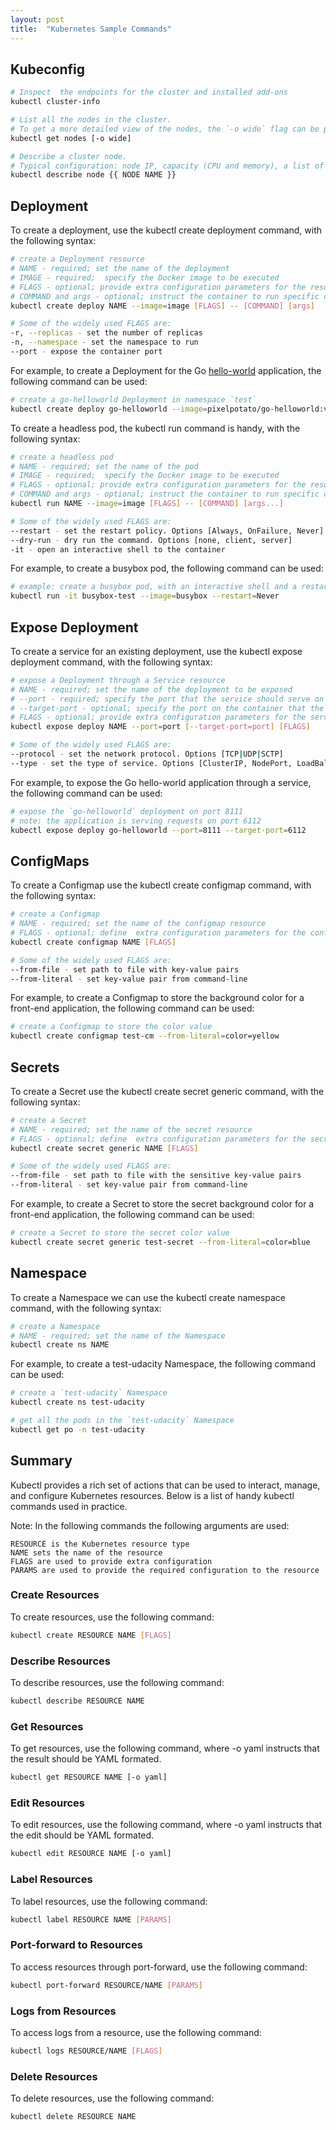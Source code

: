 ```yaml
---
layout: post
title:  "Kubernetes Sample Commands"
---
```


## Kubeconfig

```bash
# Inspect  the endpoints for the cluster and installed add-ons 
kubectl cluster-info

# List all the nodes in the cluster. 
# To get a more detailed view of the nodes, the `-o wide` flag can be passed
kubectl get nodes [-o wide] 

# Describe a cluster node.
# Typical configuration: node IP, capacity (CPU and memory), a list of running pods on the node, podCIDR, etc.
kubectl describe node {{ NODE NAME }}
```
## Deployment

To create a deployment, use the kubectl create deployment command, with the following syntax:

```bash
# create a Deployment resource
# NAME - required; set the name of the deployment
# IMAGE - required;  specify the Docker image to be executed
# FLAGS - optional; provide extra configuration parameters for the resource
# COMMAND and args - optional; instruct the container to run specific commands when it starts 
kubectl create deploy NAME --image=image [FLAGS] -- [COMMAND] [args]

# Some of the widely used FLAGS are:
-r, --replicas - set the number of replicas
-n, --namespace - set the namespace to run
--port - expose the container port
```

For example, to create a Deployment for the Go [hello-world](https://hub.docker.com/repository/docker/sriharan16/go-helloworld) application, the following command can be used:

```bash
# create a go-helloworld Deployment in namespace `test`
kubectl create deploy go-helloworld --image=pixelpotato/go-helloworld:v1.0.0 -n test
```

To create a headless pod, the kubectl run command is handy, with the following syntax:

```bash
# create a headless pod
# NAME - required; set the name of the pod
# IMAGE - required;  specify the Docker image to be executed
# FLAGS - optional; provide extra configuration parameters for the resource
# COMMAND and args - optional; instruct the container to run specific commands when it starts 
kubectl run NAME --image=image [FLAGS] -- [COMMAND] [args...]

# Some of the widely used FLAGS are:
--restart - set the restart policy. Options [Always, OnFailure, Never]
--dry-run - dry run the command. Options [none, client, server]
-it - open an interactive shell to the container
```

For example, to create a busybox pod, the following command can be used:

```bash
# example: create a busybox pod, with an interactive shell and a restart policy set to Never 
kubectl run -it busybox-test --image=busybox --restart=Never
```

## Expose Deployment

To create a service for an existing deployment, use the kubectl expose deployment command, with the following syntax:

```bash
# expose a Deployment through a Service resource 
# NAME - required; set the name of the deployment to be exposed
# --port - required; specify the port that the service should serve on
# --target-port - optional; specify the port on the container that the service should direct traffic to
# FLAGS - optional; provide extra configuration parameters for the service
kubectl expose deploy NAME --port=port [--target-port=port] [FLAGS]

# Some of the widely used FLAGS are:
--protocol - set the network protocol. Options [TCP|UDP|SCTP]
--type - set the type of service. Options [ClusterIP, NodePort, LoadBalancer]
```

For example, to expose the Go hello-world application through a service, the following command can be used:

```bash
# expose the `go-helloworld` deployment on port 8111
# note: the application is serving requests on port 6112
kubectl expose deploy go-helloworld --port=8111 --target-port=6112
```

## ConfigMaps

To create a Configmap use the kubectl create configmap command, with the following syntax: 

```bash
# create a Configmap
# NAME - required; set the name of the configmap resource
# FLAGS - optional; define  extra configuration parameters for the configmap
kubectl create configmap NAME [FLAGS]

# Some of the widely used FLAGS are:
--from-file - set path to file with key-value pairs 
--from-literal - set key-value pair from command-line
```

For example, to create a Configmap to store the background color for a front-end application, the following command can be used: 

```bash
# create a Configmap to store the color value
kubectl create configmap test-cm --from-literal=color=yellow
```

## Secrets

To create a Secret use the kubectl create secret generic command, with the following syntax: 

```bash
# create a Secret
# NAME - required; set the name of the secret resource
# FLAGS - optional; define  extra configuration parameters for the secret
kubectl create secret generic NAME [FLAGS]

# Some of the widely used FLAGS are:
--from-file - set path to file with the sensitive key-value pairs 
--from-literal - set key-value pair from command-line 
```

For example, to create a Secret to store the secret background color for a front-end application, the following command can be used:

```bash
# create a Secret to store the secret color value
kubectl create secret generic test-secret --from-literal=color=blue
```

## Namespace

To create a Namespace we can use the kubectl create namespace command, with the following syntax:

```bash
# create a Namespace
# NAME - required; set the name of the Namespace
kubectl create ns NAME
```

For example, to create a test-udacity Namespace, the following command can be used:

```bash
# create a `test-udacity` Namespace
kubectl create ns test-udacity

# get all the pods in the `test-udacity` Namespace
kubectl get po -n test-udacity
```

## Summary

Kubectl provides a rich set of actions that can be used to interact, manage, and configure Kubernetes resources. Below is a list of handy kubectl commands used in practice.

Note: In the following commands the following arguments are used:

    RESOURCE is the Kubernetes resource type
    NAME sets the name of the resource
    FLAGS are used to provide extra configuration
    PARAMS are used to provide the required configuration to the resource

### Create Resources

To create resources, use the following command:

```bash
kubectl create RESOURCE NAME [FLAGS]
```

### Describe Resources

To describe resources, use the following command:

```bash
kubectl describe RESOURCE NAME 
```

### Get Resources

To get resources, use the following command, where -o yaml instructs that the result should be YAML formated.

```bash
kubectl get RESOURCE NAME [-o yaml]
```

### Edit Resources

To edit resources, use the following command, where -o yaml instructs that the edit should be YAML formated.

```bash
kubectl edit RESOURCE NAME [-o yaml]
```

### Label Resources

To label resources, use the following command:

```bash
kubectl label RESOURCE NAME [PARAMS]
```

### Port-forward to Resources

To access resources through port-forward, use the following command:

```bash
kubectl port-forward RESOURCE/NAME [PARAMS]
```

### Logs from Resources

To access logs from a resource, use the following command:

```bash
kubectl logs RESOURCE/NAME [FLAGS]
```

### Delete Resources

To delete resources, use the following command:

```bash
kubectl delete RESOURCE NAME
```
